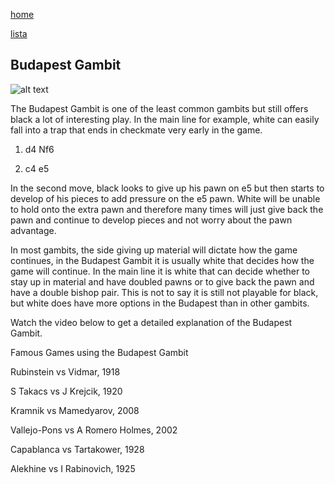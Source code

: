 [home](/zaliczeniowe1awww/)

[lista](/zaliczeniowe1awww/lista/)

## Budapest Gambit

![alt text](https://www.thechesswebsite.com/wp-content/uploads/2012/07/budapest_big.jpg "Budapest Gambit")


The Budapest Gambit is one of the least common gambits but still offers black a lot of interesting play. In the main line for example, white can easily fall into a trap that ends in checkmate very early in the game.

1. d4 Nf6

2. c4 e5

In the second move, black looks to give up his pawn on e5 but then starts to develop of his pieces to add pressure on the e5 pawn. White will be unable to hold onto the extra pawn and therefore many times will just give back the pawn and continue to develop pieces and not worry about the pawn advantage.

In most gambits, the side giving up material will dictate how the game continues, in the Budapest Gambit it is usually white that decides how the game will continue. In the main line it is white that can decide whether to stay up in material and have doubled pawns or to give back the pawn and have a double bishop pair. This is not to say it is still not playable for black, but white does have more options in the Budapest than in other gambits.

Watch the video below to get a detailed explanation of the Budapest Gambit.









Famous Games using the Budapest Gambit

Rubinstein vs Vidmar, 1918

S Takacs vs J Krejcik, 1920

Kramnik vs Mamedyarov, 2008

Vallejo-Pons vs A Romero Holmes, 2002

Capablanca vs Tartakower, 1928

Alekhine vs I Rabinovich, 1925

